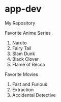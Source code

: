 # app-dev
My Repository

Favorite Anime Series
1. Naruto
2. Fairy Tail
3. Slam Dunk
4. Black Clover
5. Flame of Recca

Favorite Movies
1. Fast and Furious
2. Extraction
3. Accidental Detective
